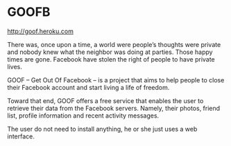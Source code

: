 GOOFB
=====             

            
http://goof.heroku.com

There was, once upon a time, a world were people’s thoughts were private and nobody knew what the neighbor was doing at parties. Those happy times are gone. Facebook have stolen the right of people to have private lives.

GOOF – Get Out Of Facebook – is a project that aims to help people to close their Facebook account and start living a life of freedom. 

Toward that end, GOOF offers a free service that enables the user to retrieve their data from the Facebook servers. Namely, their photos, friend list, profile information and recent activity messages.

The user do not need to install anything, he or she just uses a web interface.